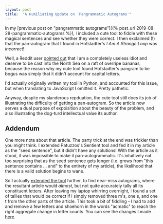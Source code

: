 ```yaml
---
layout: post
title:  "A Humiliating Update on 'Pangrammatic Autograms'"
---
```


In my [previous post on "pangrammatic autograms"]({% post_url
2019-08-28-pangrammatic-autograms %}), I included a cute tool to fiddle with
these magical sentences and see whether they were correct. I then exclaimed (!)
that the pan-autogram that I found in Hofstadter's *I Am A Strange Loop* was
*incorrect*!

Well, a Reddit user [pointed
out](https://www.reddit.com/r/programming/comments/cxusz6/pangrammatic_autograms/eypyot0?utm_source=share&utm_medium=web2x)
that I am a completely useless idiot and deserve to be cast into the North Sea
on a raft of overripe bananas, because the reason why my cute tool found
Hofstadter's pangram to be bogus was simply that it didn't account for capital
letters.

I'd actually originally written my tool in Python, and accounted for this issue,
but when translating to JavaScript I omitted it. Pretty pathetic.

Anyway, despite my slanderous repduation, the cute tool still does its job of
illustrating the difficulty of getting a pan-autogram. So the article now serves
a dual purpose of expoisition about the beauty of the problem, and also
illustrating the dog-turd intellectual value its author.

## Addendum

One more note about that article. The party trick at the end was trickier than
you might think. I extended Patuzzos's Sentient tool and fed it in my article as
the "seed sentence", but it didn't have any solutions! With the article as it
stood, it was impossible to make it pan-autogrammatic. It's intuitively not too
surprising that as the seed sentence gets longer (i.e. grows from "this sentence
contains ... and" to the entirety of my article), the likelihood that there is a
valid solution begins to wane.

So I actually [extended the
tool](https://gist.github.com/bjackman/4b0ccb3f91a3b9c214872ed518c9ced9)
further, to find near-miss autograms, where the resultant article would
*almost*, but not quite accurately tally all its constituent letters. After
leaving my laptop whirring overnight, I found a set of tallies that would be
correct if I simply removed three m's, one s, and one t from the other parts of
the article. This took a bit of fiddling - I had to add and remove a few letters
and shoehorn in the words "acmatic" to reach the right aggregate change in
letter counts. You can see the changes I made
[here](https://github.com/bjackman/bjackman.github.io/commit/9d207f15f3b75630d50fc6e0c7dab187ef192a83).
